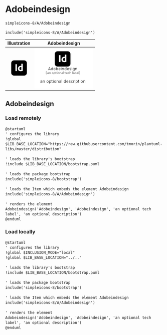 # Adobeindesign


```text
simpleicons-8/A/Adobeindesign
```

```text
include('simpleicons-8/A/Adobeindesign')
```



| Illustration | Adobeindesign |
| :---: | :---: |
| ![illustration for Illustration](../../simpleicons-8/A/Adobeindesign.png) | ![illustration for Adobeindesign](../../simpleicons-8/A/Adobeindesign.Local.png) |




## Adobeindesign

### Load remotely
```plantuml
@startuml
' configures the library
!global $LIB_BASE_LOCATION="https://raw.githubusercontent.com/tmorin/plantuml-libs/master/distribution"

' loads the library's bootstrap
!include $LIB_BASE_LOCATION/bootstrap.puml

' loads the package bootstrap
include('simpleicons-8/bootstrap')

' loads the Item which embeds the element Adobeindesign
include('simpleicons-8/A/Adobeindesign')

' renders the element
Adobeindesign('Adobeindesign', 'Adobeindesign', 'an optional tech label', 'an optional description')
@enduml
```

### Load locally
```plantuml
@startuml
' configures the library
!global $INCLUSION_MODE="local"
!global $LIB_BASE_LOCATION="../.."

' loads the library's bootstrap
!include $LIB_BASE_LOCATION/bootstrap.puml

' loads the package bootstrap
include('simpleicons-8/bootstrap')

' loads the Item which embeds the element Adobeindesign
include('simpleicons-8/A/Adobeindesign')

' renders the element
Adobeindesign('Adobeindesign', 'Adobeindesign', 'an optional tech label', 'an optional description')
@enduml
```

